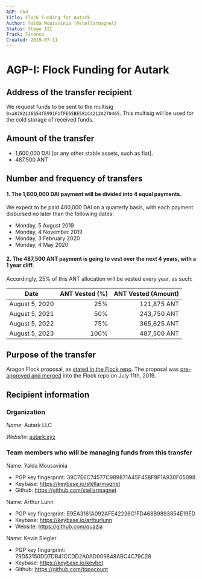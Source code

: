 ```yaml
---
AGP: tbd
Title: Flock Funding for Autark
Author: Yalda Mousavinia (@stellarmagnet)
Status: Stage III
Track: Finance
Created: 2019-07-11
---
```


# AGP-I: Flock Funding for Autark

## Address of the transfer recipient

We request funds to be sent to the multisig `0xa8782136554fE991F1fFE65BE581C4212A270465`. This multisig will be used for the cold storage of received funds.

## Amount of the transfer

- 1,600,000 DAI [or any other stable assets, such as fiat].
- 487,500 ANT

## Number and frequency of transfers
#### 1. The 1,600,000 DAI payment will be divided into 4 equal payments.

We expect to be paid 400,000 DAI on a quarterly basis, with each payment disbursed no later than the following dates:
- Monday, 5 August 2019
- Monday, 4 November 2019
- Monday, 3 February 2020
- Monday, 4 May 2020

#### 2. The 487,500 ANT payment is going to vest over the next 4 years, with a 1 year cliff. 

Accordingly, 25% of this ANT allocation will be vested every year, as such:

| Date | ANT Vested (%) | ANT Vested (Amount) |
|----|----:|----:|
| August 5, 2020 | 25% | 121,875 ANT |
| August 5, 2021 | 50% | 243,750 ANT|
| August 5, 2022 | 75% | 365,625 ANT|
| August 5, 2023 | 100% | 487,500 ANT|
  
## Purpose of the transfer

Aragon Flock proposal, as [stated in the Flock repo](https://github.com/aragon/flock/blob/master/teams/Autark/2019_ANV-3.md). The proposal was [pre-approved and merged](https://github.com/aragon/flock/pull/21#pullrequestreview-260649052) into the Flock repo on July 11th, 2019.


## Recipient information

### Organization

_Name_: Autark LLC

_Website_: [autark.xyz](https://autark.xyz)


### Team members who will be managing funds from this transfer

Name: Yalda Mousavinia

- PGP key fingerprint: 39C7E6C74577C989871A45F458F9F1A930F05098
- Keybase: https://keybase.io/stellarmagnet
- Github: https://github.com/stellarmagnet


Name: Arthur Lunn

- PGP key fingerprint: E9EA3161A092AFE42226C1FD468B9893854E19ED
- Keybase: https://keybase.io/arthurlunn
- Website: https://github.com/quazia


Name: Kevin Siegler

- PGP key fingerprint: 79D53150DD7DB41CCDD2A0AD009848ABC4C79C28
- Keybase: https://keybase.io/kevbot
- Github: https://github.com/topocount
